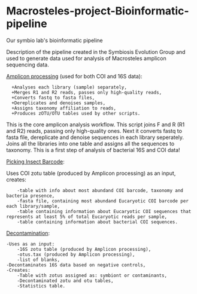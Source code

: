 # Macrosteles-project-Bioinformatic-pipeline
Our symbio lab's bioinformatic pipeline

Description of the pipeline created in the Symbiosis Evolution Group and used to generate data used for analysis of Macrosteles amplicon sequencing data.

[Amplicon processing](https://github.com/SymSandra/Macrosteles-project-Bioinformatic-pipeline/blob/main/Amplicon%20processing) (used for both COI and 16S data):

      +Analyses each library (sample) separately, 
      +Merges R1 and R2 reads, passes only high-quality reads,
      +Converts fastq to fasta files,
      +Dereplicates and denoises samples,
      +Assigns taxonomy affiliation to reads,
      +Produces zOTU/OTU tables used by other scripts.

This is the core amplicon analysis workflow. This script joins F and R (R1 and R2) reads, passing only high-quality ones. Next it converts fastq to fasta file, dereplicate and denoise sequences in each library seperately. Joins all the libraries into one table and assigns all the sequences to taxonomy. This is a first step of analysis of bacterial 16S and COI data!

[Picking Insect Barcode](https://github.com/SymSandra/Macrosteles-project-Bioinformatic-pipeline/blob/main/Picking%20Insect%20Barcode):

 Uses COI zotu table (produced by Amplicon processing) as an input,
    creates:
    
        -table with info about most abundand COI barcode, taxonomy and bacteria presence,
        -fasta file, containing most abundand Eucaryotic COI barcode per each library/sample,
        -table containing information about Eucaryotic COI sequences that represents at least 5% of total Eucaryotic reads per sample,
        -table containing information about bacterial COI sequences.

[Decontamination](https://github.com/SymSandra/Macrosteles-project-Bioinformatic-pipeline/blob/main/Decontamination):

    -Uses as an input:
        -16S zotu table (produced by Amplicon processing),
        -otus.tax (produced by Amplicon processing),
        -list of blanks,
    -Decontaminates 16S data based on negative controls,
    -Creates:
        -Table with zotus assigned as: symbiont or contaminants,
        -Decontaminated zotu and otu tables,
        -Statistics table.

